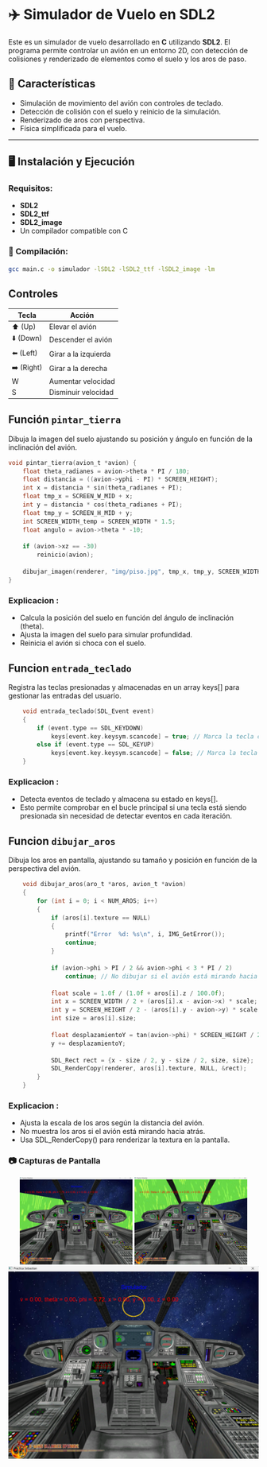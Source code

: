 # ✈️ Simulador de Vuelo en SDL2

Este es un simulador de vuelo desarrollado en **C** utilizando **SDL2**. El programa permite controlar un avión en un entorno 2D, con detección de colisiones y renderizado de elementos como el suelo y los aros de paso.

## 🚀 Características
- Simulación de movimiento del avión con controles de teclado.
- Detección de colisión con el suelo y reinicio de la simulación.
- Renderizado de aros con perspectiva.
- Física simplificada para el vuelo.

---

## 🖥️ Instalación y Ejecución
### Requisitos:
- **SDL2**
- **SDL2_ttf**
- **SDL2_image**
- Un compilador compatible con C

### 🔧 Compilación:
```bash
gcc main.c -o simulador -lSDL2 -lSDL2_ttf -lSDL2_image -lm
```

## Controles

| Tecla | Acción |
|-------|--------|
| ⬆️ (Up) | Elevar el avión |
| ⬇️ (Down) | Descender el avión |
| ⬅️ (Left) | Girar a la izquierda |
| ➡️ (Right) | Girar a la derecha |
| W | Aumentar velocidad |
| S | Disminuir velocidad |

## Función `pintar_tierra`
Dibuja la imagen del suelo ajustando su posición y ángulo en función de la inclinación del avión.
```c
void pintar_tierra(avion_t *avion) {
    float theta_radianes = avion->theta * PI / 180;
    float distancia = ((avion->yphi - PI) * SCREEN_HEIGHT);
    int x = distancia * sin(theta_radianes + PI);
    float tmp_x = SCREEN_W_MID + x;
    int y = distancia * cos(theta_radianes + PI);
    float tmp_y = SCREEN_H_MID + y;
    int SCREEN_WIDTH_temp = SCREEN_WIDTH * 1.5;
    float angulo = avion->theta * -10;

    if (avion->xz == -30)
        reinicio(avion);

    dibujar_imagen(renderer, "img/piso.jpg", tmp_x, tmp_y, SCREEN_WIDTH_temp, 2449.2, angulo);
}
```
### Explicacion :
- Calcula la posición del suelo en función del ángulo de inclinación (theta).
- Ajusta la imagen del suelo para simular profundidad.
- Reinicia el avión si choca con el suelo.

## Funcion `entrada_teclado`
Registra las teclas presionadas y almacenadas en un array keys[] para gestionar las entradas del usuario.
```c
    void entrada_teclado(SDL_Event event)
    {
        if (event.type == SDL_KEYDOWN)
            keys[event.key.keysym.scancode] = true; // Marca la tecla como presionada
        else if (event.type == SDL_KEYUP)
            keys[event.key.keysym.scancode] = false; // Marca la tecla como liberada
    }

```
### Explicacion :
- Detecta eventos de teclado y almacena su estado en keys[].
- Esto permite comprobar en el bucle principal si una tecla está siendo presionada sin necesidad de detectar eventos en cada iteración.


## Funcion `dibujar_aros`
Dibuja los aros en pantalla, ajustando su tamaño y posición en función de la perspectiva del avión.
```c
    void dibujar_aros(aro_t *aros, avion_t *avion)
    {
        for (int i = 0; i < NUM_AROS; i++)
        {
            if (aros[i].texture == NULL)
            {
                printf("Error  %d: %s\n", i, IMG_GetError());
                continue;
            }
            
            if (avion->phi > PI / 2 && avion->phi < 3 * PI / 2)
                continue; // No dibujar si el avión está mirando hacia atrás
    
            float scale = 1.0f / (1.0f + aros[i].z / 100.0f);
            int x = SCREEN_WIDTH / 2 + (aros[i].x - avion->x) * scale;
            int y = SCREEN_HEIGHT / 2 - (aros[i].y - avion->y) * scale;
            int size = aros[i].size;
    
            float desplazamientoY = tan(avion->phi) * SCREEN_HEIGHT / 2;
            y += desplazamientoY;
            
            SDL_Rect rect = {x - size / 2, y - size / 2, size, size};
            SDL_RenderCopy(renderer, aros[i].texture, NULL, &rect);
        }
    }
```
### Explicacion :
- Ajusta la escala de los aros según la distancia del avión.
- No muestra los aros si el avión está mirando hacia atrás.
- Usa SDL_RenderCopy() para renderizar la textura en la pantalla.


### 📷 Capturas de Pantalla


<p align="center">
  <img src="https://github.com/sepun2004/flight_simulator/blob/main/avion_final1.png" alt="Imagen 1" width="45%"/>
  <img src="https://github.com/sepun2004/flight_simulator/blob/main/avion_final2.png" alt="Imagen 2" width="45%"/>
  <img src="https://github.com/sepun2004/flight_simulator/blob/main/avion_final3.png" alt="Imagen 2" width="100%"/>
</p>









